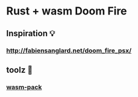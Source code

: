 # Rust + wasm Doom Fire

## Inspiration 💡
### http://fabiensanglard.net/doom_fire_psx/ 

## toolz 🔧
### [wasm-pack](https://github.com/rustwasm/wasm-pack)
